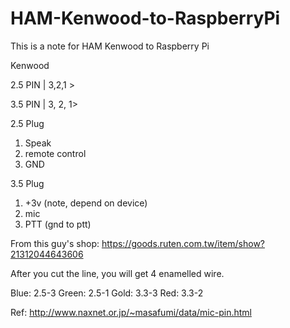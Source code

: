 # HAM-Kenwood-to-RaspberryPi
This is a note for HAM Kenwood to Raspberry Pi


Kenwood

2.5 PIN
| 3,2,1 >

3.5 PIN
| 3, 2, 1> 

2.5 Plug 
1. Speak
2. remote control
3. GND

3.5 Plug
1. +3v (note, depend on device)
2. mic
3. PTT (gnd to ptt)

From this guy's shop: https://goods.ruten.com.tw/item/show?21312044643606

After you cut the line, you will get 4 enamelled wire.

Blue: 2.5-3
Green: 2.5-1
Gold: 3.3-3
Red: 3.3-2




Ref: http://www.naxnet.or.jp/~masafumi/data/mic-pin.html




